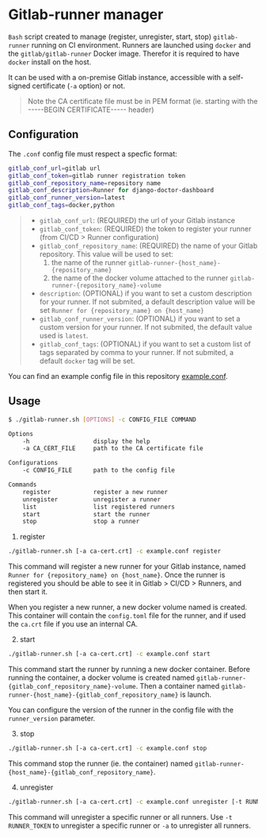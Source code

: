 # Gitlab-runner manager

`Bash` script created to manage (register, unregister, start, stop) `gitlab-runner` running on CI environment. Runners are launched using `docker` and the `gitlab/gitlab-runner` Docker image. Therefor it is required to have `docker` install on the host.

It can be used with a on-premise Gitlab instance, accessible with a self-signed certificate (`-a` option) or not.

> Note the CA certificate file must be in PEM format (ie. starting with the -----BEGIN CERTIFICATE----- header)

## Configuration

The `.conf` config file must respect a specfic format:

```bash
gitlab_conf_url=gitlab url
gitlab_conf_token=gitlab runner registration token
gitlab_conf_repository_name=repository name
gitlab_conf_description=Runner for django-doctor-dashboard
gitlab_conf_runner_version=latest
gitlab_conf_tags=docker,python
```

> - `gitlab_conf_url`: (REQUIRED) the url of your Gitlab instance
> - `gitlab_conf_token`: (REQUIRED) the token to register your runner (from CI/CD > Runner configuration)
> - `gitlab_conf_repository_name`: (REQUIRED) the name of your Gitlab repository. This value will be used to set:
>   1. the name of the runner `gitlab-runner-{host_name}-{repository_name}`
>   2. the name of the docker volume attached to the runner `gitlab-runner-{repository_name}-volume`
> - `description`: (OPTIONAL) if you want to set a custom description for your runner. If not submited, a default description value will be set `Runner for {repository_name} on {host_name}`
> - `gitlab_conf_runner_version`: (OPTIONAL) if you want to set a custom version for your runner. If not submited, the default value used is `latest`.
> - `gitlab_conf_tags`: (OPTIONAL) if you want to set a custom list of tags separated by comma to your runner. If not submited, a default `docker` tag will be set.

You can find an example config file in this repository [example.conf](example.conf).

## Usage

```bash
$ ./gitlab-runner.sh [OPTIONS] -c CONFIG_FILE COMMAND

Options
    -h                  display the help
    -a CA_CERT_FILE     path to the CA certificate file

Configurations
    -c CONFIG_FILE      path to the config file

Commands
    register            register a new runner
    unregister          unregister a runner
    list                list registered runners
    start               start the runner
    stop                stop a runner
```

1. register

```bash
./gitlab-runner.sh [-a ca-cert.crt] -c example.conf register
```

This command will register a new runner for your Gitlab instance, named `Runner for {repository_name} on {host_name}`. Once the runner is registered you should be able to see it in Gitlab > CI/CD > Runners, and then start it.

When you register a new runner, a new docker volume named  is created. This container will contain the `config.toml` file for the runner, and if used the `ca.crt` file if you use an internal CA.

2. start

```bash
./gitlab-runner.sh [-a ca-cert.crt] -c example.conf start
```

This command start the runner by running a new docker container. Before running the container, a docker volume is created named `gitlab-runner-{gitlab_conf_repository_name}-volume`. Then a container named `gitlab-runner-{host_name}-{gitlab_conf_repository_name}` is launch.

You can configure the version of the runner in the config file with the `runner_version` parameter.

3. stop

```bash
./gitlab-runner.sh [-a ca-cert.crt] -c example.conf stop
```

This command stop the runner (ie. the container) named `gitlab-runner-{host_name}-{gitlab_conf_repository_name}`.

4. unregister

```bash
./gitlab-runner.sh [-a ca-cert.crt] -c example.conf unregister [-t RUNNER_TOKEN|-a]
```

This command will unregister a specific runner or all runners. Use `-t RUNNER_TOKEN` to unregister a specific runner or `-a` to unregister all runners.
